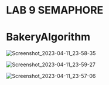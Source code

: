 # LAB 9 SEMAPHORE

# BakeryAlgorithm
![Screenshot_2023-04-11_23-58-35](https://user-images.githubusercontent.com/123716596/231345929-7ae0e0ad-f7ea-4686-bb61-e840cf4d9d6a.png)

![Screenshot_2023-04-11_23-59-27](https://user-images.githubusercontent.com/123716596/231345938-1e908c19-9943-4170-a79c-43365a801bd3.png)

![Screenshot_2023-04-11_23-57-06](https://user-images.githubusercontent.com/123716596/231345553-39de45f6-3b81-48da-a2a8-2044651cca6c.png)
